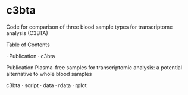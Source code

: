 # c3bta
Code for comparison of three blood sample types for transcriptome analysis (C3BTA)

Table of Contents

· Publication
· c3bta

Publication
Plasma-free samples for transcriptomic analysis: a potential alternative to whole blood samples

c3bta
· script
· data
· rdata
· rplot



